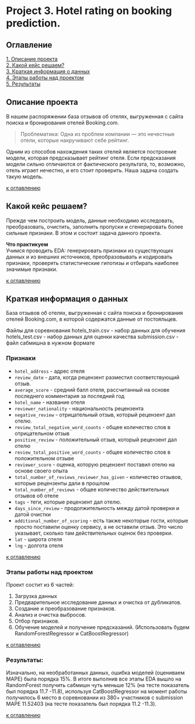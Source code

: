 # Project 3. Hotel rating on booking prediction.

## Оглавление  
[1. Описание проекта](README.md#Описание-проекта)  
[2. Какой кейс решаем?](README.md#Какой-кейс-решаем)  
[3. Краткая информация о данных](README.md#Краткая-информация-о-данных)  
[4. Этапы работы над проектом](README.md#Этапы-работы-над-проектом)  
[5. Результаты](README.md#Результаты)    

## Описание проекта    

В нашем распоряжении база отзывов об отелях, выгруженная с сайта поиска и бронирования отелей Booking.com. 

>Проблематика: Одна из проблем компании — это нечестные отели, которые накручивают себе рейтинг. 

Одним из способов нахождения таких отелей является построение модели, которая предсказывает рейтинг отеля. Если предсказания модели сильно отличаются от фактического результата, то, возможно, отель играет нечестно, и его стоит проверить.
Наша задача создать такую модель.


[к оглавлению](README.md#Оглавление)


## Какой кейс решаем?    
Прежде чем построить модель, данные необходимо исследовать, преобразовать, очистить, заполнить пропуски и сгенерировать более сильные признаки. В этом и состоит задача данного проекта.

**Что практикуем**     
Учимся проводить EDA: генерировать признаки из существующих данных и из внешних источников, преобразовывать и кодировать признаки, проверять статистические гипотизы и отбирать наиболее значимые признаки.

[к оглавлению](README.md#Оглавление)

## Краткая информация о данных

База отзывов об отелях, выгруженная с сайта поиска и бронирования отелей Booking.com, в которой содержатся данные от постояльцев.

Файлы для соревнования
hotels_train.csv - набор данных для обучения
hotels_test.csv - набор данных для оценки качества
submission.csv - файл сабмишна в нужном формате

### Признаки
<ul>
<li><code>hotel_address</code> - адрес отеля</li>
<li><code>review_date</code> - дата, когда рецензент разместил соответствующий отзыв.</li>
<li><code>average_score</code> - средний балл отеля, рассчитанный на основе последнего комментария за последний год</li>
<li><code>hotel_name</code> - название отеля</li>
<li><code>reviewer_nationality</code> - национальность рецензента</li>
<li><code>negative_review</code> - отрицательный отзыв, который рецензент дал отелю. </li>
<li><code>review_total_negative_word_counts</code> - общее количество слов в отрицательном отзыв</li>
<li><code>positive_review</code> - положительный отзыв, который рецензент дал отелю</li>
<li><code>review_total_positive_word_counts</code> - общее количество слов в положительном отзыве</li>
<li><code>reviewer_score</code> - оценка, которую рецензент поставил отелю на основе своего опыта</li>
<li><code>total_number_of_reviews_reviewer_has_given</code> - количество отзывов, которые рецензенты дали в прошлом</li>
<li><code>total_number_of_reviews</code> - общее количество действительных отзывов об отеле</li>
<li><code>tags</code> - теги, которые рецензент дал отелю.</li>
<li><code>days_since_review</code> - продолжительность между датой проверки и датой очистки</li>
<li><code>additional_number_of_scoring</code> - есть также некоторые гости, которые просто поставили оценку сервису, а не оставили отзыв. Это число указывает, сколько там действительных оценок без проверки.</li>
<li><code>lat</code> - широта отеля</li>
<li><code>lng</code> - долгота отеля</li>
</ul>


[к оглавлению](README.md#Оглавление)


### Этапы работы над проектом  

Проект состит из 6 частей:

1. Загрузка данных
2. Предварительное исследование данных и очистка от дубликатов.
3. Создание и преобразование признаков.
4. Анализ и очистка выбросов.
5. Отбор признаков.
6. Обучение моделей и получение предсказаний. (Использовать будем RandomForestRegressor и CatBoostRegressor)

[к оглавлению](README.md#Оглавление)


### Результаты:  

Изначально, на необработанных данных, ошибка моделей (оцениваем MAPE) была порядка 15%. В итоге выполнив все этапы EDA вышло на RandomForest получить сабмишн чуть меньше 12% (на тесте показатель был порядка 11.7 -11.8), используя CatBoostRegressor на момент работы получилось 6 место в соревновании из 380+ участников с submission MAPE 11.52403 (на тесте показатель был порядка 11.2 -11.3).

[к оглавлению](README.md#Оглавление)


